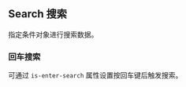 <style scoped>
#ji-ben-yong-fa + div>>>.hae-tabs__content {
  min-height: 150px;
}
#dao-hang-sou-suo + p + div>>>.hae-tabs__content {
  min-height: 150px;
}
</style>
<div class="demo-header">
<p class="overviewicon">
  <span class="wapi-form-search"/>
</p>

## Search 搜索

<nova-uxlink widget-name="Search"></nova-uxlink>

指定条件对象进行搜索数据。

</div>

### 回车搜索

可通过 `is-enter-search` 属性设置按回车键后触发搜索。

<nova-demo-view link="search/enter-search.vue"></nova-demo-view>

<br />
